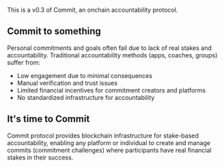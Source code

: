 This is a v0.3 of Commit, an onchain accountability protocol.

## Commit to something

Personal commitments and goals often fail due to lack of real stakes and accountability. Traditional accountability methods (apps, coaches, groups) suffer from:

- Low engagement due to minimal consequences
- Manual verification and trust issues
- Limited financial incentives for commitment creators and platforms
- No standardized infrastructure for accountability

## It's time to Commit

Commit protocol provides blockchain infrastructure for stake-based accountability, enabling any platform or individual to create and manage commits (commitment challenges) where participants have real financial stakes in their success.

